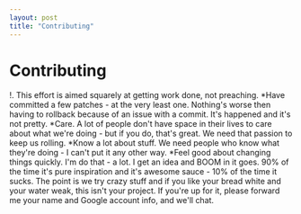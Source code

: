 ```yaml
---
layout: post
title: "Contributing"
---
```


# Contributing

!. This effort is aimed squarely at getting work done, not preaching. *Have committed a few patches - at the very least one. Nothing's worse then having to rollback because of an issue with a commit. It's happened and it's not pretty. *Care. A lot of people don't have space in their lives to care about what we're doing - but if you do, that's great. We need that passion to keep us rolling. *Know a lot about stuff. We need people who know what they're doing - I can't put it any other way. *Feel good about changing things quickly. I'm do that - a lot. I get an idea and BOOM in it goes. 90% of the time it's pure inspiration and it's awesome sauce - 10% of the time it sucks. The point is we try crazy stuff and if you like your bread white and your water weak, this isn't your project.  If you're up for it, please forward me your name and Google account info, and we'll chat.
